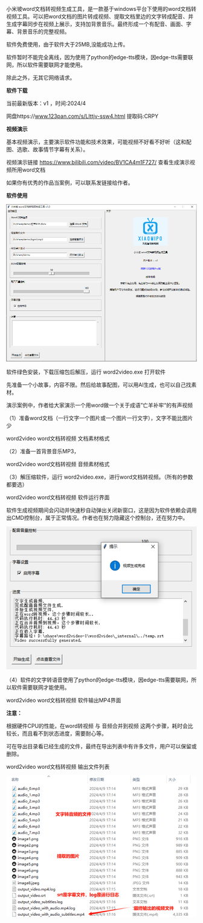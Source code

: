 小米坡word文档转视频生成工具，是一款基于windows平台下使用的word文档转视频工具。可以把word文档的图片转成视频、提取文档里边的文字转成配音、并生成字幕同步在视频上展示，支持加背景音乐。最终形成一个有配音、画面、字幕、背景音乐的完整视频。

软件免费使用，由于软件大于25MB,没能成功上传。

软件暂时不能完全离线，因为使用了python的edge-tts模块，因edge-tts需要联网，所以软件需要联网才能使用。

除此之外，无其它网络请求。

**软件下载**

当前最新版本：v1 ，时间:2024/4

网盘https://www.123pan.com/s/Llttjv-ssw4.html 提取码:CRPY



**视频演示**

基本视频演示，主要演示软件功能和技术效果，可能视频不好看不好听（这和配图、选歌、故事情节字幕有关系）。

视频演示链接 https://www.bilibili.com/video/BV1CA4m1F727/      查看生成演示视频所用word文档

如果你有优秀的作品当案例，可以联系发链接给作者。

**软件使用**

![image](https://raw.githubusercontent.com/feng8088/word2video/main/11111.png)

软件绿色安装，下载压缩包后解压，运行 word2video.exe 打开软件

先准备一个小故事，内容不限。然后给故事配图，可以用AI生成，也可以自己找素材。

演示案例中，作者给大家演示一个用word做一个关于成语”亡羊补牢“的有声视频

（1）准备word文档（一行文字一个图片或一个图片一行文字），文字不能比图片少

word2video word文档转视频 文档素材格式

（2）准备一首背景音乐MP3，

word2video word文档转视频 音频素材格式

（3）解压缩软件，运行 word2video.exe，进行word文档转视频。（所有的参数都要选）

word2video word文档转视频 软件运行界面

软件生成视频期间会闪动并快速秒自动弹出关闭新窗口，这是因为软件依赖会调用出CMD控制台，属于正常情况。作者也在努力隐藏这个控制台，还在努力中。

![image](https://github.com/feng8088/word2video/blob/main/22222.png)

（4）软件的文字转语音使用了python的edge-tts模块，因edge-tts需要联网，所以软件需要联网才能使用。

word2video word文档转视频 软件输出MP4界面

**注意：**

根据硬件CPU的性能，在word转视频 与 音频合并到视频 这两个步骤，耗时会比较长，而且看不到状态进度，需要耐心等。

可在导出目录看已经生成的文件，最终在导出列表中有许多文件，用户可以保留或删除。

word2video word文档转视频 输出文件列表

![image](https://github.com/feng8088/word2video/blob/main/33333.png)

